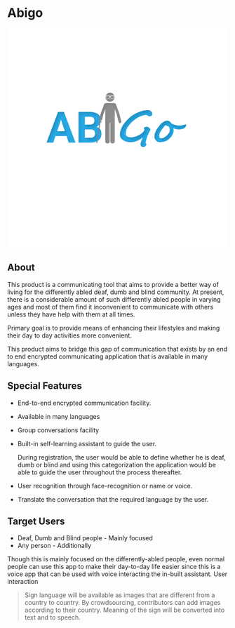 # Abigo

![logo Image](mobile_app/images/abigo_logo.png)

## About

This product is a communicating tool that aims to provide a better way of living for the differently abled deaf, dumb and blind community. At present, there is a considerable amount of such differently abled people in varying ages and most of them find it inconvenient to communicate with others unless they have help with them at all times.

Primary goal is to provide means of enhancing their lifestyles and making their day to day activities more convenient.

This product aims to bridge this gap of communication that exists by an end to end encrypted communicating application that is available in many languages. 

## Special Features

* End-to-end encrypted communication facility.
* Available in many languages
* Group conversations facility
* Built-in self-learning assistant to guide the user.

  During registration, the user would be able to define whether he is deaf, dumb or blind and using this categorization the application would be able to guide the user throughout the process thereafter.

* User recognition through face-recognition or name or voice.
* Translate the conversation that the required language by the user.

## Target Users

* Deaf, Dumb and Blind people - Mainly focused
* Any person - Additionally

Though this is mainly focused on the differently-abled people, even normal people can use this app to make their day-to-day life easier since this is a voice app that can be used with voice interacting the in-built assistant.
User interaction

> Sign language will be available as images that are different from a country to country. By crowdsourcing, contributors can add images according to their country. Meaning of the sign will be converted into text and to speech.
